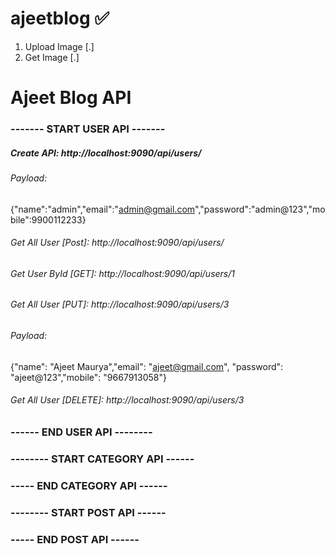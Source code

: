 # ajeetblog ✅

1. Upload Image [.]
2. Get Image [.]


# Ajeet Blog API
### ------- START USER API   -------
##### Create API: http://localhost:9090/api/users/
###### Payload: 
{"name":"admin","email":"admin@gmail.com","password":"admin@123","mobile":9900112233}
###### Get All User [Post]: http://localhost:9090/api/users/
###### Get User ById [GET]: http://localhost:9090/api/users/1
###### Get All User [PUT]: http://localhost:9090/api/users/3
###### Payload: 
{"name": "Ajeet Maurya","email": "ajeet@gmail.com", "password": "ajeet@123","mobile": "9667913058"}
###### Get All User [DELETE]: http://localhost:9090/api/users/3

### ------ END USER API  --------



### -------- START CATEGORY API  ------


### ----- END CATEGORY API   ------



### -------- START POST API  ------


### ----- END POST API   ------


